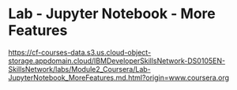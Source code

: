 # Lab - Jupyter Notebook - More Features

https://cf-courses-data.s3.us.cloud-object-storage.appdomain.cloud/IBMDeveloperSkillsNetwork-DS0105EN-SkillsNetwork/labs/Module2_Coursera/Lab-JupyterNotebook_MoreFeatures.md.html?origin=www.coursera.org